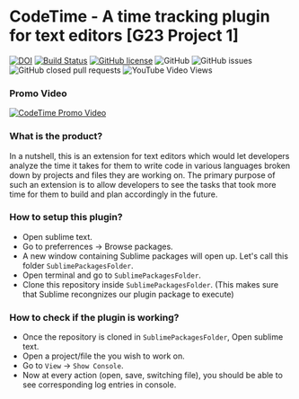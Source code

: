 # CodeTime - A time tracking plugin for text editors [G23 Project 1]
[![DOI](https://zenodo.org/badge/295515546.svg)](https://zenodo.org/badge/latestdoi/295515546)
[![Build Status](https://travis-ci.org/oaaky/SE_Fall20_Project-1.svg?branch=master)](https://travis-ci.org/oaaky/SE_Fall20_Project-1)
[![GitHub license](https://img.shields.io/github/license/oaaky/SE_Fall20_Project-1)](https://github.com/oaaky/SE_Fall20_Project-1/blob/master/LICENSE)
![GitHub](https://img.shields.io/badge/language-python-blue.svg)
![GitHub issues](https://img.shields.io/github/issues/oaaky/SE_Fall20_Project-1)
![GitHub closed pull requests](https://img.shields.io/github/issues-pr-closed/oaaky/SE_Fall20_Project-1)
![YouTube Video Views](https://img.shields.io/youtube/views/CL5W7C9Jw_c?style=social)


### Promo Video
[![CodeTime Promo Video](https://img.youtube.com/vi/CL5W7C9Jw_c/0.jpg)](https://www.youtube.com/watch?v=CL5W7C9Jw_c)

### What is the product?

In a nutshell, this is an extension for text editors which would let developers analyze the time it takes for them to write code in various languages broken down by projects and files they are working on. The primary purpose of such an extension is to allow developers to see the tasks that took more time for them to build and plan accordingly in the future.

### How to setup this plugin?

- Open sublime text.
- Go to preferrences -> Browse packages.
- A new window containing Sublime packages will open up. Let's call this folder `SublimePackagesFolder`.
- Open terminal and go to `SublimePackagesFolder`.
- Clone this repository inside `SublimePackagesFolder`. (This makes sure that Sublime recongnizes our plugin package to execute)

### How to check if the plugin is working?

- Once the repository is cloned in `SublimePackagesFolder`, Open sublime text.
- Open a project/file the you wish to work on.
- Go to `View` -> `Show Console`.
- Now at every action (open, save, switching file), you should be able to see corresponding log entries in console.